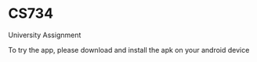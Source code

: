 # CS734
University Assignment

To try the app, please download and install the apk on your android device
